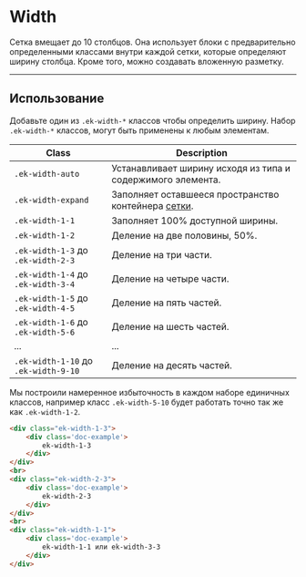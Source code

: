 [grid]: blocks/grid.md

# Width

Cетка вмещает до 10 столбцов. Она использует блоки с предварительно определенными классами внутри каждой сетки, которые определяют ширину столбца. Кроме того, можно создавать вложенную разметку.

---

## Использование

Добавьте один из `.ek-width-*` классов чтобы определить ширину.
Набор `.ek-width-*`  классов, могут быть применены к любым элементам.

|                  Class                 |            Description                                      |
|----------------------------------------|-------------------------------------------------------------|
|  `.ek-width-auto`                      | Устанавливает ширину исходя из типа и содержимого элемента. |
|  `.ek-width-expand`                    | Заполняет оставшееся пространство контейнера [сетки][grid].         |
|  `.ek-width-1-1`                       | Заполняет 100% доступной ширины.                            |
|  `.ek-width-1-2`                       | Деление на две половины, 50%.                               |
|  `.ek-width-1-3` до `.ek-width-2-3`    | Деление на три части.                                       |
|  `.ek-width-1-4` до `.ek-width-3-4`    | Деление на четыре части.                                    |
|  `.ek-width-1-5` до `.ek-width-4-5`    | Деление на пять частей.                                     |
|  `.ek-width-1-6` до `.ek-width-5-6`    | Деление на шесть частей.                                    |
|  ...                                   | ...                                                         |
|  `.ek-width-1-10` до `.ek-width-9-10`  | Деление на десять частей.                                   |

Мы построили намеренное избыточность в каждом наборе единичных классов, например класс `.ek-width-5-10`  будет работать точно так же как `.ek-width-1-2`.

``` html
<div class="ek-width-1-3">
    <div class='doc-example'>
        ek-width-1-3
    </div>
</div>
<br>
<div class="ek-width-2-3">
    <div class='doc-example'>
        ek-width-2-3
    </div>
</div>
<br>
<div class="ek-width-1-1">
    <div class='doc-example'>
        ek-width-1-1 или ek-width-3-3
    </div>
</div>
```
